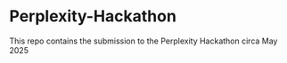 # Perplexity-Hackathon
This repo contains the submission to the Perplexity Hackathon circa May 2025

